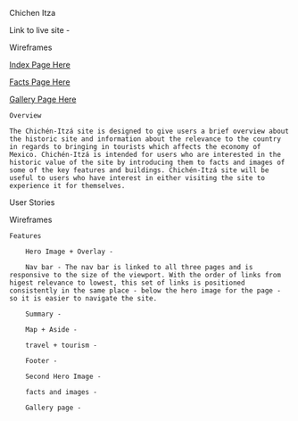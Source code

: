 Chichen Itza

Link to live site - 

Wireframes

[Index Page Here](https://i.imgur.com/r16x3Y3.png)

[Facts Page Here](https://i.imgur.com/HJCCgOP.png)

[Gallery Page Here](https://i.imgur.com/t9zm8bJ.png)

    Overview

    The Chichén-Itzá site is designed to give users a brief overview about the historic site and information about the relevance to the country in regards to bringing in tourists which affects the economy of Mexico. Chichén-Itzá is intended for users who are interested in the historic value of the site by introducing them to facts and images of some of the key features and buildings. Chichén-Itzá site will be useful to users who have interest in either visiting the site to experience it for themselves.


User Stories

Wireframes


    Features

        Hero Image + Overlay - 

        Nav bar - The nav bar is linked to all three pages and is responsive to the size of the viewport. With the order of links from higest relevance to lowest, this set of links is positioned consistently in the same place - below the hero image for the page - so it is easier to navigate the site.

        Summary - 

        Map + Aside - 

        travel + tourism - 

        Footer - 

        Second Hero Image - 

        facts and images - 

        Gallery page - 

